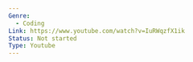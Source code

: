 ```yaml
---
Genre:
  - Coding
Link: https://www.youtube.com/watch?v=IuRWqzfX1ik
Status: Not started
Type: Youtube
---
```

